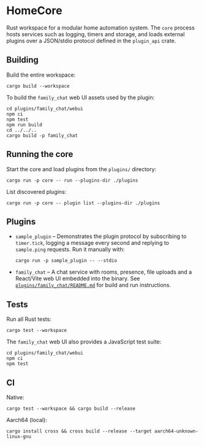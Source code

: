 # HomeCore

Rust workspace for a modular home automation system. The `core` process hosts
services such as logging, timers and storage, and loads external plugins over a
JSON/stdio protocol defined in the `plugin_api` crate.

## Building

Build the entire workspace:

```
cargo build --workspace
```

To build the `family_chat` web UI assets used by the plugin:

```
cd plugins/family_chat/webui
npm ci
npm test
npm run build
cd ../../..
cargo build -p family_chat
```

## Running the core

Start the core and load plugins from the `plugins/` directory:

```
cargo run -p core -- run --plugins-dir ./plugins
```

List discovered plugins:

```
cargo run -p core -- plugin list --plugins-dir ./plugins
```

## Plugins

* `sample_plugin` – Demonstrates the plugin protocol by subscribing to
  `timer.tick`, logging a message every second and replying to `sample.ping`
  requests. Run it manually with:

  ```
  cargo run -p sample_plugin -- --stdio
  ```

* `family_chat` – A chat service with rooms, presence, file uploads and a
  React/Vite web UI embedded into the binary. See
  [`plugins/family_chat/README.md`](plugins/family_chat/README.md) for build and
  run instructions.

## Tests

Run all Rust tests:

```
cargo test --workspace
```

The `family_chat` web UI also provides a JavaScript test suite:

```
cd plugins/family_chat/webui
npm ci
npm test
```

## CI

Native:

```
cargo test --workspace && cargo build --release
```

Aarch64 (local):

```
cargo install cross && cross build --release --target aarch64-unknown-linux-gnu
```

